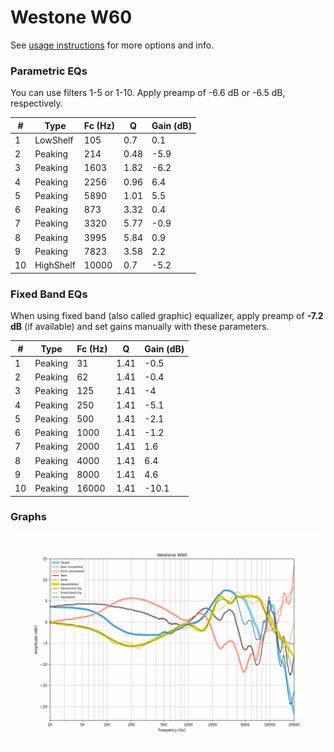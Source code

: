 # Westone W60
See [usage instructions](https://github.com/jaakkopasanen/AutoEq#usage) for more options and info.

### Parametric EQs
You can use filters 1-5 or 1-10. Apply preamp of -6.6 dB or -6.5 dB, respectively.

|   # | Type      |   Fc (Hz) |    Q |   Gain (dB) |
|-----|-----------|-----------|------|-------------|
|   1 | LowShelf  |       105 | 0.7  |         0.1 |
|   2 | Peaking   |       214 | 0.48 |        -5.9 |
|   3 | Peaking   |      1603 | 1.82 |        -6.2 |
|   4 | Peaking   |      2256 | 0.96 |         6.4 |
|   5 | Peaking   |      5890 | 1.01 |         5.5 |
|   6 | Peaking   |       873 | 3.32 |         0.4 |
|   7 | Peaking   |      3320 | 5.77 |        -0.9 |
|   8 | Peaking   |      3995 | 5.84 |         0.9 |
|   9 | Peaking   |      7823 | 3.58 |         2.2 |
|  10 | HighShelf |     10000 | 0.7  |        -5.2 |

### Fixed Band EQs
When using fixed band (also called graphic) equalizer, apply preamp of **-7.2 dB** (if available) and set gains manually with these parameters.

|   # | Type    |   Fc (Hz) |    Q |   Gain (dB) |
|-----|---------|-----------|------|-------------|
|   1 | Peaking |        31 | 1.41 |        -0.5 |
|   2 | Peaking |        62 | 1.41 |        -0.4 |
|   3 | Peaking |       125 | 1.41 |        -4   |
|   4 | Peaking |       250 | 1.41 |        -5.1 |
|   5 | Peaking |       500 | 1.41 |        -2.1 |
|   6 | Peaking |      1000 | 1.41 |        -1.2 |
|   7 | Peaking |      2000 | 1.41 |         1.6 |
|   8 | Peaking |      4000 | 1.41 |         6.4 |
|   9 | Peaking |      8000 | 1.41 |         4.6 |
|  10 | Peaking |     16000 | 1.41 |       -10.1 |

### Graphs
![](./Westone%20W60.png)
